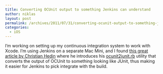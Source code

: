 ```yaml
---
title: Converting OCUnit output to something Jenkins can understand
author: niklas
layout: post
permalink: /archives/2011/07/31/converting-ocunit-output-to-something-jenkins-can-understand/
categories:
  - iOS
---
```

I&#8217;m working on setting up my continuous integration system to work with Xcode. I&#8217;m using Jenkins on a separate Mac Mini, and I found [this great article by Christian Hedin][1] where he introduces his [ocunit2junit.rb][2] utility that converts the output of OCUnit to something looking like JUnit, thus making it easier for Jenkins to pick integrate with the build.

 [1]: http://blog.jayway.com/2010/01/31/continuos-integration-for-xcode-projects/
 [2]: git://github.com/ciryon/OCUnit2JUnit.git